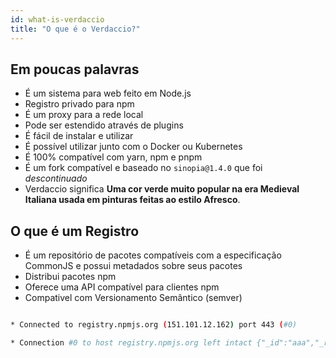 ```yaml
---
id: what-is-verdaccio
title: "O que é o Verdaccio?"
---
```

## Em poucas palavras

* É um sistema para web feito em Node.js
* Registro privado para npm
* É um proxy para a rede local
* Pode ser estendido através de plugins
* É fácil de instalar e utilizar
* É possível utilizar junto com o Docker ou Kubernetes
* É 100% compatível com yarn, npm e pnpm
* É um fork compatível e baseado no `sinopia@1.4.0` que foi *descontinuado*
* Verdaccio significa **Uma cor verde muito popular na era Medieval Italiana usada em pinturas feitas ao estilo Afresco**.

## O que é um Registro

* É um repositório de pacotes compatíveis com a especificação CommonJS e possui metadados sobre seus pacotes
* Distribui pacotes npm
* Oferece uma API compatível para clientes npm
* Compativel com Versionamento Semântico (semver)

```bash curl -v https://registry.npmjs.org/aaa

* Connected to registry.npmjs.org (151.101.12.162) port 443 (#0)

* Connection #0 to host registry.npmjs.org left intact {"_id":"aaa","_rev":"6-ad86dfc8720569871753b5bf561f2741","name":"aaa","description":"aaa...","dist-tags":{"latest":"0.0.2"},"versions":{"0.0.1":{"name":"aaa","version":"0.0.1","description":"aaa...","main":"index.js","scripts":{"test":"test.js"},"repository":{"type":"git","url":"http:/www.google.git"},"keywords":["math"],"author":{"name":"peter"},"license":"BSD","_id":"aaa@0.0.1","dist": {"shasum":"a04fa88ad887a70dd5429652ce23823619dfd7c3","tarball":"https://registry.npmjs.org/aaa/-/aaa-0.0.1.tgz"},"_npmVersion":"1.1.62","_npmUser":{"name":"erhu65","email":"erhu65@gmail.com"},"maintainers":[{"name":"erhu65","email":"erhu65@gmail.com"}],"directories":{}},"0.0.2":{"name":"aaa","version":"0.0.2","description":"aaa...","main":"index.js","scripts":{"test":"test.js"},"repository":{"type":"git","url":"http:/www.google.git"},"keywords":["math"],"author":{"name":"peter"},"license":"BSD","_id":"aaa@0.0.2","dist": {"shasum":"acd2f632b94b0f89765e75bb7b7549ce5b01caa2","tarball":"https://registry.npmjs.org/aaa/-/aaa-0.0.2.tgz"},"_npmVersion":"1.1.62","_npmUser":{"name":"erhu65","email":"erhu65@gmail.com"},"maintainers":[{"name":"erhu65","email":"erhu65@gmail.com"}],"directories":{}}},"readme":"ERROR: No README.md file found!","maintainers":[{"name":"erhu65","email":"erhu65@gmail.com"}],"timmacbook-j:verdaccio.mmacbookmacbook-j:verdaccio.master.git jpicmacbook-j:verdaccio.master.git jpicmacbookmacbookmacbookmacbookmacbook ```` Context | Request Context Paragraph text XPath: /ul[3]/li[2]/p